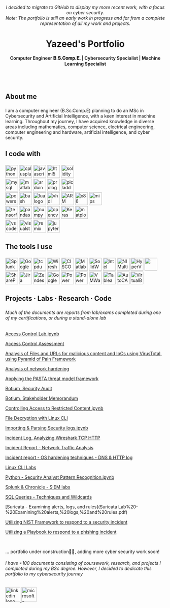 <h6 align="center">I decided to migrate to GitHub to display my more recent work, with a focus on cyber security.<br>Note: The portfolio is still an early work in progress and far from a complete representation of all my work and projects.</h6>

###

<h1 align="center">Yazeed's Portfolio</h1>
<h4 align="center">Computer Engineer 𝐁.𝐒.𝐂𝐨𝐦𝐩.𝐄. | Cybersecurity Specialist | Machine Learning Specialist</h3>
<br>
<br>

###

<h2 align="left">About me</h2>

###

<p align="left">
  I am a computer engineer (B.Sc.Comp.E) planning to do an MSc in Cybersecurity and Artificial Intelligence, with a keen interest in machine learning. 
  Throughout my journey, I have acquired knowledge in diverse areas including mathematics, computer science, electrical engineering, computer engineering and hardware, artificial intelligence, and cyber security.</p>


<h2 align="left">I code with</h2>

###

<div align="left">
  <img src="https://img.shields.io/badge/Python-3776AB?logo=python&logoColor=white&style=for-the-badge" height="40" alt="python logo"  />
  <img src="https://img.shields.io/badge/C++-00599C?logo=cplusplus&logoColor=white&style=for-the-badge" height="40" alt="cplusplus logo"  />
  <img src="https://img.shields.io/badge/JavaScript-F7DF1E?logo=javascript&logoColor=black&style=for-the-badge" height="40" alt="javascript logo"  />
  <img src="https://img.shields.io/badge/HTML5-E34F26?logo=html5&logoColor=white&style=for-the-badge" height="40" alt="html5 logo"  />
  <img src="https://img.shields.io/badge/Solidity-363636?logo=solidity&logoColor=white&style=for-the-badge" height="40" alt="solidity logo"  />
  
  <br>
  <img src="https://img.shields.io/badge/MySQL-4479A1?logo=mysql&logoColor=white&style=for-the-badge" height="40" alt="mysql logo"  />
  <img src="https://logos-world.net/wp-content/uploads/2020/12/MATLAB-Symbol.jpg" height="40" alt="matlab"  />
  <img src="https://img.shields.io/badge/Arduino-00979D?logo=arduino&logoColor=white&style=for-the-badge" height="40" alt="arduino logo"  />
  <img src="https://hackr.io/tutorials/learn-prolog/og_image" height="40" alt="prolog logo"  />
  <img src="https://play-lh.googleusercontent.com/podH2rtQOsOCbaeDbqZPFqNR1WYRG9fpgp-W2HrIEnGNcvrY4P0RA_EmXj2Wzm__bCs" height="40" alt="plc ladder logic"  />
  
  <br>
  <img src="https://img.shields.io/badge/PowerShell-5391FE?logo=powershell&logoColor=black&style=for-the-badge" height="40" alt="powershell logo"  />
  <img src="https://img.shields.io/badge/GNU Bash-4EAA25?logo=gnubash&logoColor=white&style=for-the-badge" height="40" alt="bash logo"  />
  <img src="https://img.shields.io/badge/Lua-2C2D72?logo=lua&logoColor=white&style=for-the-badge" height="40" alt="lua logo"  />
  <img src="https://is5-ssl.mzstatic.com/image/thumb/Purple122/v4/b4/8e/1f/b48e1f2c-cabf-9ace-2c03-71047e2df0fe/AppIcon-0-0-1x_U007emarketing-0-0-0-4-0-0-sRGB-0-0-0-GLES2_U002c0-512MB-85-220-0-0.png/512x512bb.jpg" height="40" alt="vhdl"  />
  <img src="https://i0.wp.com/1.bp.blogspot.com/-O6lze7Pfhu8/WXxPn9NRuYI/AAAAAAAAAEU/071HVDoxCUsStEgLwakKwHd7zHzWqY3tQCPcBGAYYCw/s1600/arm-logo-100263008-carousel.png?ssl=1" height="40" alt="ARM x86"  />
  <img src="https://assets.exercism.io/tracks/x86-64-assembly-hex-turquoise.png" height="40" alt="x86"  />
  <img src="https://images.anandtech.com/doci/12699/logo_678x452.png" height="40" alt="mips"  />
  
  <br>
  <img src="https://img.shields.io/badge/TensorFlow-FF6F00?logo=tensorflow&logoColor=black&style=for-the-badge" height="40" alt="tensorflow logo"  />
  <img src="https://img.shields.io/badge/pandas-150458?logo=pandas&logoColor=white&style=for-the-badge" height="40" alt="pandas logo"  />
  <img src="https://img.shields.io/badge/NumPy-013243?logo=numpy&logoColor=white&style=for-the-badge" height="40" alt="numpy logo"  />
  <img src="https://img.shields.io/badge/OpenCV-5C3EE8?logo=opencv&logoColor=white&style=for-the-badge" height="40" alt="opencv logo"  />
  <img src="https://keras.io/img/logo.png" height="40" alt="Keras"  />
  <img src="https://matplotlib.org/stable/_images/sphx_glr_logos2_003.png" height="40" alt="matplotlib"  />
  

  <br>
  <img src="https://img.shields.io/badge/Visual Studio Code-007ACC?logo=visualstudiocode&logoColor=white&style=for-the-badge" height="40" alt="vscode logo"  />
  <img src="https://img.shields.io/badge/Visual Studio-5C2D91?logo=visualstudio&logoColor=white&style=for-the-badge" height="40" alt="visualstudio logo"  />
  <img src="https://img.shields.io/badge/Remix-000000?logo=remix&logoColor=white&style=for-the-badge" height="40" alt="remix logo"  />
  <img src="https://img.shields.io/badge/Jupyter-F37626?logo=jupyter&logoColor=black&style=for-the-badge" height="40" alt="jupyter logo"  />

</div>

###

<h2 align="left">The tools I use</h2>

###

<div align="left">
  <img src="https://i.imgur.com/QIjqcME.png" height="40" alt="Splunk"  />
  <img src="https://www.vmray.com/wp-content/uploads/2022/11/chronicle_logo.png" height="40" alt="Google Chronicle"  />
  <img src="https://upload.wikimedia.org/wikipedia/commons/thumb/3/39/Tcpdump%26libpcap.svg/1280px-Tcpdump%26libpcap.svg.png" height="40" alt="tcpdump"  />
  <img src="https://i.imgur.com/ocQGOBT.png" height="40" alt="Wireshark"  />
  <img src="https://i.imgur.com/Op3iZ22.png" height="40" alt="CISCO Packet Tracer"  />
  
  <img src="https://aits.unt.edu/sites/default/files/matlab-simulink-logo.png" height="40" alt="Matlab Simulink"  />
  <img src="https://i.imgur.com/RXBh3Zt.png" height="40" alt="SolidWorks"  />
  <img src="https://rahim-soft.com/wp-content/uploads/2017/06/Quartus_prime_design_suite-500x150.jpg" height="40" alt="Intel Quartus"  />
  <img src="https://i.imgur.com/4uD7eMT.png" height="40" alt="NI Multisim"  />
  <img src="https://i.imgur.com/sQ7Urq6.png" height="40" alt="HyperV"  />
  <img src="" height="40" alt=""  />
  <img src="https://i.imgur.com/5SWuAVw.png" height="40" alt="SharePoint"  />
  <img src="https://i.imgur.com/qVCFfUt.png" height="40" alt="Jira"  />
  <img src="https://logos-world.net/wp-content/uploads/2021/07/Zendesk-Emblem.png" height="40" alt="Zendesk"  />
  <img src="https://i.imgur.com/nzhs8kC.png" height="40" alt="Google Data Studio"  />
  <img src="https://pei.com/wp-content/uploads/2016/08/maxresdefaultreduced.jpg" height="40" alt="Power BI"  />
  <img src="https://smartbridge.com/automation/wp-content/uploads/sites/5/Power-Automate-22.png" height="40" alt="Power Automate"  />
  <img src="https://www.cloudcomputing-news.net/wp-content/uploads/sites/2/2022/02/vmware-logo.png" height="40" alt="VMWare"  />
  <img src="https://c.na65.content.force.com/servlet/servlet.ImageServer?id=0150h000003yI74AAE&oid=00DE0000000c48tMAA" height="40" alt="Tableau"  />
  <img src="https://upload.wikimedia.org/wikipedia/commons/6/61/AutoCAD-logo.png" height="40" alt="AutoCAD"  />
  <img src="https://1000logos.net/wp-content/uploads/2020/08/VirtualBox-Logo.png" height="40" alt="VirtualBox"  />
  <br>

</div>

###

<h2 align="left">Projects · Labs · Research · Code</h2>

###
<h6 align="left"> Much of the documents are reports from lab/exams completed during one of my certifications, or during a stand-alone lab </h6>

[Access Control Lab.ipynb](Access%20Control%20Lab.ipynb)

[Access Control Assessment](Access%20Control%20Assessment.pdf)

[Analysis of Files and URLs for malicious content and IoCs using VirusTotal, using Pyramid of Pain Framework](Analysis%20of%20Files%20and%20URLs%20for%20malicious%20content%20and%20IoCs%20using%20VirusTotal,%20using%20Pyramid%20of%20Pain%20Framework.pdf)

[Analysis of network hardening](Analysis%20of%20network%20hardening.pdf)

[Applying the PASTA threat model framework](Applying%20the%20PASTA%20threat%20model%20framework.pdf)

[Botium, Security Audit](Botium,%20Security%20Audit.pdf)

[Botium, Stakeholder Memorandum](Botium,%20Stakeholder%20Memorandum.pdf)

[Controlling Access to Restricted Content.ipynb](Controlling%20Access%20to%20Restricted%20Content.ipynb)

[File Decryption with Linux CLI](File%20Decryption%20with%20Linux%20CLI.pdf)

[Importing & Parsing Security logs.ipynb](Importing%20&%20Parsing%20Security%20logs.ipynb)

[Incident Log, Analyzing Wireshark TCP HTTP](Incident%20Log,%20Analyzing%20Wireshark%20TCP%20HTTP.pdf)

[Incident Report - Network Traffic Analysis](Incident%20Report%20-%20Network%20Traffic%20Analysis.pdf)

[Incident report - OS hardening techniques - DNS & HTTP log](Incident%20report%20-%20OS%20hardening%20techniques%20-%20DNS%20&%20HTTP%20log.pdf)

[Linux CLI Labs](Linux%20CLI%20Labs.pdf)

[Python - Security Analyst Pattern Recognition.ipynb](Python%20Pattern%20Recognition.ipynb)

[Splunk & Chronicle - SIEM labs](SIEM%20labs.pdf)

[SQL Queries - Techniques and Wildcards](SQL%20Queries%20-%20Techniques%20and%20Wildcards.pdf)

[Suricata - Examining alerts, logs, and rules](Suricata Lab%20-%20Examining%20alerts,%20logs,%20and%20rules.pdf)

[Utilizing NIST Framework to respond to a security incident](Utilizing%20NIST%20Framework%20to%20respond%20to%20a%20security%20incident.pdf)

[Utilizing a Playbook to respond to a phishing incident](Utilizing%20a%20Playbook%20to%20respond%20to%20a%20phishing%20incident.pdf)

<br>

<p  align="left">
... portfolio under construction👷🚧, adding more cyber security work soon!</p>

<h6 align="left"> I have +100 documents consisting of coursework, research, and projects I completed during my BSc degree. However, I decided to dedicate this portfolio to my cybersecurity journey  </h6>

###

<h2 align="left"></h2>
<div align="left">
  <a href="https://www.linkedin.com/in/yazeed-alshehri/" target="_blank">
    <img src="https://img.shields.io/static/v1?message=LinkedIn&logo=linkedin&label=&color=0077B5&logoColor=white&labelColor=&style=flat" height="47" alt="linkedin logo"  />
  </a>
  <a href="mailto:CE.Yazeed@proton.me" target="_blank">
    <img src="https://img.shields.io/static/v1?message=Outlook&logo=microsoft-outlook&label=&color=0078D4&logoColor=white&labelColor=&style=flat" height="47" alt="microsoft-outlook logo"  />
  </a>
</div>

###
